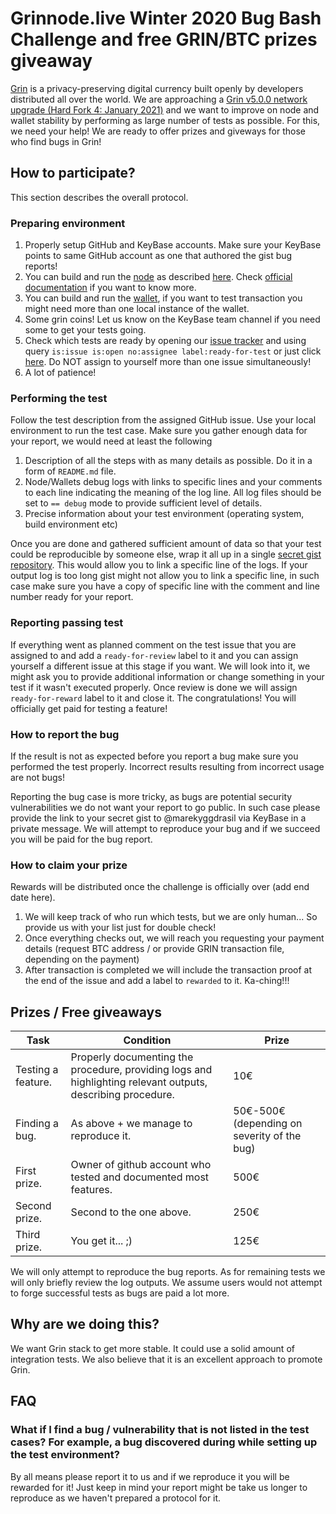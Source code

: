 # Grinnode.live Winter 2020 Bug Bash Challenge and free GRIN/BTC prizes giveaway

[Grin](https://grin.mw/) is a privacy-preserving digital currency built openly by developers distributed all over the world. We are approaching a [Grin v5.0.0 network upgrade (Hard Fork 4: January 2021)](https://forum.grin.mw/t/grin-v5-0-0-network-upgrade-hard-fork-4-january-2021/7895) and we want to improve on node and wallet stability by performing as large number of tests as possible. For this, we need your help! We are ready to offer prizes and giveways for those who find bugs in Grin!

## How to participate?

This section describes the overall protocol.

### Preparing environment

1. Properly setup GitHub and KeyBase accounts. Make sure your KeyBase points to same GitHub account as one that authored the gist bug reports!
2. You can build and run the [node](https://github.com/mimblewimble/grin) as described [here](https://github.com/mimblewimble/docs/wiki/How-to-run-a-Grin-node). Check [official documentation](https://docs.grin.mw/) if you want to know more.
3. You can build and run the [wallet](https://github.com/mimblewimble/grin-wallet), if you want to test transaction you might need more than one local instance of the wallet.
4. Some grin coins! Let us know on the KeyBase team channel if you need some to get your tests going.
5. Check which tests are ready by opening our [issue tracker](https://github.com/Grinnode-live/2020-grin-bug-bash-challenge/issues) and using query `is:issue is:open no:assignee label:ready-for-test` or just click [here](https://github.com/Grinnode-live/2020-grin-bug-bash-challenge/issues?q=is%3Aissue+is%3Aopen+no%3Aassignee+label%3Aready-for-test). Do NOT assign to yourself more than one issue simultaneously!
4. A lot of patience! 

### Performing the test

Follow the test description from the assigned GitHub issue. Use your local environment to run the test case. Make sure you gather enough data for your report, we would need at least the following

1. Description of all the steps with as many details as possible. Do it in a form of `README.md` file.
2. Node/Wallets debug logs with links to specific lines and your comments to each line indicating the meaning of the log line. All log files should be set to `== debug` mode to provide sufficient level of details.
3. Precise information about your test environment (operating system, build environment etc)

Once you are done and gathered sufficient amount of data so that your test could be reproducible by someone else, wrap it all up in a single [secret gist repository](https://gist.github.com/). This would allow you to link a specific line of the logs. If your output log is too long gist might not allow you to link a specific line, in such case make sure you have a copy of specific line with the comment and line number ready for your report.

### Reporting passing test

If everything went as planned comment on the test issue that you are assigned to and add a `ready-for-review` label to it and you can assign yourself a different issue at this stage if you want. We will look into it, we might ask you to provide additional information or change something in your test if it wasn't executed properly. Once review is done we will assign `ready-for-reward` label to it and close it. The congratulations! You will officially get paid for testing a feature!

### How to report the bug

If the result is not as expected before you report a bug make sure you performed the test properly. Incorrect results resulting from incorrect usage are not bugs!

Reporting the bug case is more tricky, as bugs are potential security vulnerabilities we do not want your report to go public. In such case please provide the link to your secret gist to @marekyggdrasil via KeyBase in a private message. We will attempt to reproduce your bug and if we succeed you will be paid for the bug report.

### How to claim your prize

Rewards will be distributed once the challenge is officially over (add end date here).

1. We will keep track of who run which tests, but we are only human... So provide us with your list just for double check!
2. Once everything checks out, we will reach you requesting your payment details (request BTC address / or provide GRIN transaction file, depending on the payment)
3. After transaction is completed we will include the transaction proof at the end of the issue and add a label to `rewarded` to it. Ka-ching!!!

## Prizes / Free giveaways

| Task               | Condition                                                                                                   | Prize                                       |
|--------------------|-------------------------------------------------------------------------------------------------------------|---------------------------------------------|
| Testing a feature. | Properly documenting the procedure, providing logs and highlighting relevant outputs, describing procedure. | 10€                                         |
| Finding a bug.     | As above + we manage to reproduce it.                                                                       | 50€-500€ (depending on severity of the bug) |
| First prize.       | Owner of github account who tested and documented most features.                                            | 500€                                        |
| Second prize.      | Second to the one above.                                                                                    | 250€                                        |
| Third prize.       | You get it... ;)                                                                                            | 125€                                        |

We will only attempt to reproduce the bug reports. As for remaining tests we will only briefly review the log outputs. We assume users would not attempt to forge successful tests as bugs are paid a lot more.

## Why are we doing this?

We want Grin stack to get more stable. It could use a solid amount of integration tests. We also believe that it is an excellent approach to promote Grin.

## FAQ

### What if I find a bug / vulnerability that is not listed in the test cases? For example, a bug discovered during while setting up the test environment?

By all means please report it to us and if we reproduce it you will be rewarded for it! Just keep in mind your report might be take us longer to reproduce as we haven't prepared a protocol for it.
